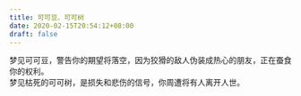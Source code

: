```yaml
---
title: 可可豆、可可树
date: 2020-02-15T20:54:12+08:00
draft: false
---
```


梦见可可豆，警告你的期望将落空，因为狡猾的敌人伪装成热心的朋友，正在蚕食你的权利。<br>
梦见枯死的可可树，是损失和悲伤的信号，你周遭将有人离开人世。<br>
